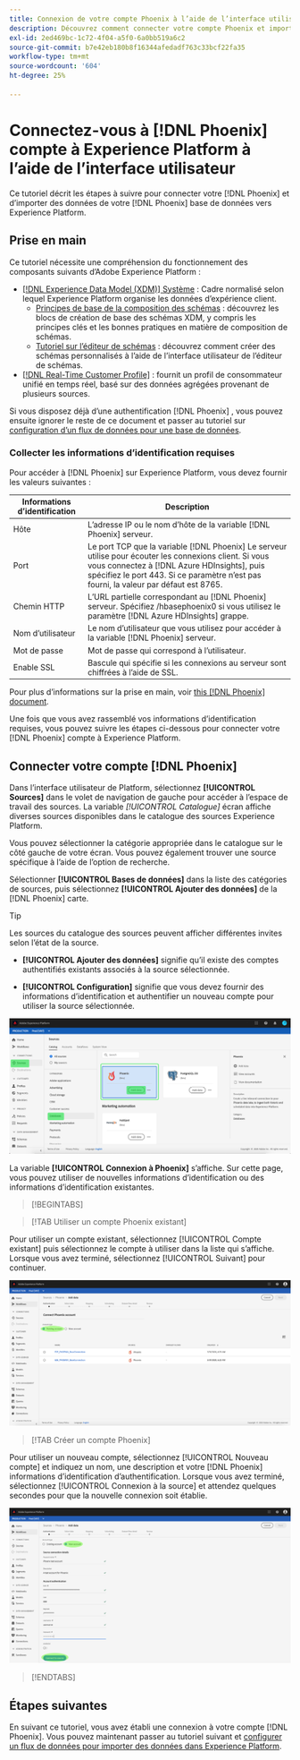 ```yaml
---
title: Connexion de votre compte Phoenix à l’aide de l’interface utilisateur Experience Platform
description: Découvrez comment connecter votre compte Phoenix et importer des données de votre base de données Phoenix vers Experience Platform à l’aide de l’interface utilisateur.
exl-id: 2ed469bc-1c72-4f04-a5f0-6a0bb519a6c2
source-git-commit: b7e42eb180b8f16344afedadf763c33bcf22fa35
workflow-type: tm+mt
source-wordcount: '604'
ht-degree: 25%

---
```


# Connectez-vous à [!DNL Phoenix] compte à Experience Platform à l’aide de l’interface utilisateur

Ce tutoriel décrit les étapes à suivre pour connecter votre [!DNL Phoenix] et d’importer des données de votre [!DNL Phoenix] base de données vers Experience Platform.

## Prise en main

Ce tutoriel nécessite une compréhension du fonctionnement des composants suivants d’Adobe Experience Platform :

* [[!DNL Experience Data Model (XDM)] Système](../../../../../xdm/home.md) : Cadre normalisé selon lequel Experience Platform organise les données d’expérience client. 
   * [Principes de base de la composition des schémas](../../../../../xdm/schema/composition.md) : découvrez les blocs de création de base des schémas XDM, y compris les principes clés et les bonnes pratiques en matière de composition de schémas.
   * [Tutoriel sur l’éditeur de schémas](../../../../../xdm/tutorials/create-schema-ui.md) : découvrez comment créer des schémas personnalisés à l’aide de l’interface utilisateur de l’éditeur de schémas.
* [[!DNL Real-Time Customer Profile]](../../../../../profile/home.md) : fournit un profil de consommateur unifié en temps réel, basé sur des données agrégées provenant de plusieurs sources.

Si vous disposez déjà d’une authentification [!DNL Phoenix] , vous pouvez ensuite ignorer le reste de ce document et passer au tutoriel sur [configuration d’un flux de données pour une base de données](../../dataflow/databases.md).

### Collecter les informations d’identification requises

Pour accéder à [!DNL Phoenix] sur Experience Platform, vous devez fournir les valeurs suivantes :

| Informations d’identification | Description |
| --- | --- |
| Hôte | L’adresse IP ou le nom d’hôte de la variable [!DNL Phoenix] serveur. |
| Port | Le port TCP que la variable [!DNL Phoenix] Le serveur utilise pour écouter les connexions client. Si vous vous connectez à [!DNL Azure HDInsights], puis spécifiez le port 443. Si ce paramètre n’est pas fourni, la valeur par défaut est 8765. |
| Chemin HTTP | L’URL partielle correspondant au [!DNL Phoenix] serveur. Spécifiez /hbasephoenix0 si vous utilisez le paramètre [!DNL Azure HDInsights] grappe. |
| Nom d’utilisateur | Le nom d’utilisateur que vous utilisez pour accéder à la variable [!DNL Phoenix] serveur. |
| Mot de passe | Mot de passe qui correspond à l’utilisateur. |
| Enable SSL | Bascule qui spécifie si les connexions au serveur sont chiffrées à l’aide de SSL. |

Pour plus d’informations sur la prise en main, voir [this [!DNL Phoenix] document](https://python-phoenixdb.readthedocs.io/en/latest/api.html).

Une fois que vous avez rassemblé vos informations d’identification requises, vous pouvez suivre les étapes ci-dessous pour connecter votre [!DNL Phoenix] compte à Experience Platform.

## Connecter votre compte [!DNL Phoenix]

Dans l’interface utilisateur de Platform, sélectionnez **[!UICONTROL Sources]** dans le volet de navigation de gauche pour accéder à l’espace de travail des sources. La variable *[!UICONTROL Catalogue]* écran affiche diverses sources disponibles dans le catalogue des sources Experience Platform.

Vous pouvez sélectionner la catégorie appropriée dans le catalogue sur le côté gauche de votre écran. Vous pouvez également trouver une source spécifique à l’aide de l’option de recherche.

Sélectionner **[!UICONTROL Bases de données]** dans la liste des catégories de sources, puis sélectionnez **[!UICONTROL Ajouter des données]** de la [!DNL Phoenix] carte.

>[!TIP]
>
>Les sources du catalogue des sources peuvent afficher différentes invites selon l’état de la source.
> 
>* **[!UICONTROL Ajouter des données]** signifie qu’il existe des comptes authentifiés existants associés à la source sélectionnée.
>
>* **[!UICONTROL Configuration]** signifie que vous devez fournir des informations d’identification et authentifier un nouveau compte pour utiliser la source sélectionnée.

![Catalogue des sources sur l’interface utilisateur de l’Experience Platform avec la carte source Phoenix sélectionnée.](../../../../images/tutorials/create/phoenix/catalog.png)

La variable **[!UICONTROL Connexion à Phoenix]** s’affiche. Sur cette page, vous pouvez utiliser de nouvelles informations d’identification ou des informations d’identification existantes.

>[!BEGINTABS]

>[!TAB Utiliser un compte Phoenix existant]

Pour utiliser un compte existant, sélectionnez [!UICONTROL Compte existant] puis sélectionnez le compte à utiliser dans la liste qui s’affiche. Lorsque vous avez terminé, sélectionnez [!UICONTROL Suivant] pour continuer.

![Liste des comptes de base de données Phoenix authentifiés qui existent déjà dans votre organisation.](../../../../images/tutorials/create/phoenix/existing.png)

>[!TAB Créer un compte Phoenix]

Pour utiliser un nouveau compte, sélectionnez [!UICONTROL Nouveau compte] et indiquez un nom, une description et votre [!DNL Phoenix] informations d’identification d’authentification. Lorsque vous avez terminé, sélectionnez [!UICONTROL Connexion à la source] et attendez quelques secondes pour que la nouvelle connexion soit établie.

![Nouvelle interface de compte dans laquelle vous pouvez fournir des informations d’authentification et créer un compte Phoenix.](../../../../images/tutorials/create/phoenix/new.png)

>[!ENDTABS]

## Étapes suivantes

En suivant ce tutoriel, vous avez établi une connexion à votre compte [!DNL Phoenix]. Vous pouvez maintenant passer au tutoriel suivant et [configurer un flux de données pour importer des données dans Experience Platform](../../dataflow/databases.md).
